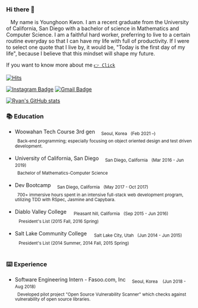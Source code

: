 ### Hi there 👋
&nbsp;&nbsp;&nbsp;My name is Younghoon Kwon. I am a recent graduate from the University of California, San Diego with a bachelor of science in Mathematics and Computer Science. I am a faithful hard worker, preferring to live to a certain routine everyday so that I can have my life with full of productivity. If I were to select one quote that I live by, it would be, "Today is the first day of my life", because I believe that this mindset will shape my future. 

If you want to know more about me <a href="https://younghoonkwon.notion.site/27ad1d3dc5ba45329b5fd623d75f1641" rel="nofollow">`👉 Click`</a>


[![Hits](https://hits.seeyoufarm.com/api/count/incr/badge.svg?url=https%3A%2F%2Fgithub.com%2Fyounghoonkwon)](https://hits.seeyoufarm.com)
<!-- [![Tech Blog Badge](http://img.shields.io/badge/-Tech%20blog-black?style=flat-square&logo=github&link=http://younghoonkwon.github.io/)](http://younghoonkwon.github.io/) -->
[![Instagram Badge](https://img.shields.io/badge/-Instagram-dd2a7b?style=flat-square&logo=instagram&logoColor=white&link=https://www.instagram.com/91hoon/)](https://www.instagram.com/91hoon/)
[![Gmail Badge](https://img.shields.io/badge/Gmail-d14836?style=flat-square&logo=Gmail&logoColor=white&link=mailto:younghoonkwon91@gmail.com)](mailto:younghoonkwon91@gmail.com)


[![Ryan's GitHub stats](https://github-readme-stats.vercel.app/api?username=YounghoonKwon&hide=stars,issues&count_private=true&show_icons=true&theme=dark)](https://github.com/anuraghazra/github-readme-stats)

### 📚 Education
- Woowahan Tech Course 3rd gen <sub>&nbsp;&nbsp;&nbsp; Seoul, Korea&nbsp;&nbsp;&nbsp;(Feb 2021 –)</sub><br/>
<sub>&nbsp;&nbsp;Back-end programming; especially focusing on object oriented design and test driven development.</sub><br/><br/> 
- University of California, San Diego <sub>&nbsp;&nbsp;&nbsp; San Diego, California&nbsp;&nbsp;&nbsp;(Mar 2016 - Jun 2019)</sub><br/>
<sub>&nbsp;&nbsp;Bachelor of Mathematics-Computer Science </sub><br/><br/>
- Dev Bootcamp <sub>&nbsp;&nbsp;&nbsp; San Diego, California&nbsp;&nbsp;&nbsp;(May 2017 - Oct 2017)</sub><br/>
<sub>&nbsp;&nbsp;700+ immersive hours spent in an intensive full-stack web development program, utilizing TDD with RSpec, Jasmine and Capybara. </sub><br/><br/>
- Diablo Valley College &nbsp;&nbsp;&nbsp;  <sub>Pleasant hill, California&nbsp;&nbsp;&nbsp;(Sep 2015 - Jun 2016)</sub><br/>
<sub>&nbsp;&nbsp; President's List&nbsp;(2015 Fall, 2016 Spring)</sub><br/><br/>
- Salt Lake Community College &nbsp;&nbsp;&nbsp;  <sub>Salt Lake City, Utah&nbsp;&nbsp;&nbsp;(Jun 2014 - Jun 2015)</sub><br/>
<sub>&nbsp;&nbsp; President's List&nbsp;(2014 Summer, 2014 Fall, 2015 Spring)</sub><br/><br/>

### ⌨️ Experience
- Software Engineering Intern - Fasoo.com, Inc   <sub>&nbsp;&nbsp;&nbsp; Seoul, Korea&nbsp;&nbsp;&nbsp;   (Jun 2018 - Aug 2018)</sub></br>
<sub>&nbsp;&nbsp;Developed pilot project "Open Source Vulnerability Scanner" which checks against vulnerability of open source libraries.</sub>




<!--
**YounghoonKwon/younghoonkwon** is a ✨ _special_ ✨ repository because its `README.md` (this file) appears on your GitHub profile.

Here are some ideas to get you started:

- 🔭 I’m currently working on ...
- 🌱 I’m currently learning ...
- 👯 I’m looking to collaborate on ...
- 🤔 I’m looking for help with ...
- 💬 Ask me about ...
- 📫 How to reach me: ...
- 😄 Pronouns: ...
- ⚡ Fun fact: ...
-->
